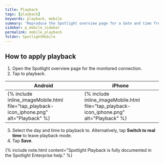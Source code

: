 ```yaml
---
title: Playback
tags: [playback]
keywords: playback, mobile
summary: "Reproduce the Spotlight overview page for a date and time from the recent past."
sidebar: p_mobile_sidebar
permalink: mobile_playback
folder: SpotlightMobile
---
```


## How to apply playback

1. Open the Spotlight overview page for the monitored connection.
2. Tap to playback.

Android | iPhone
--------|-------
{% include inline_imageMobile.html file="tap_playback-icon_iphone.png" alt="Playback" %} | {% include inline_imageMobile.html file="tap_playback-icon_iphone.png" alt="Playback" %}

3. Select the day and time to playback to. Alternatively, tap **Switch to real time** to leave playback mode.
4. Tap **Save**.

{% include note.html content="Spotlight Playback is fully documented in the Spotlight Enterprise help." %}
